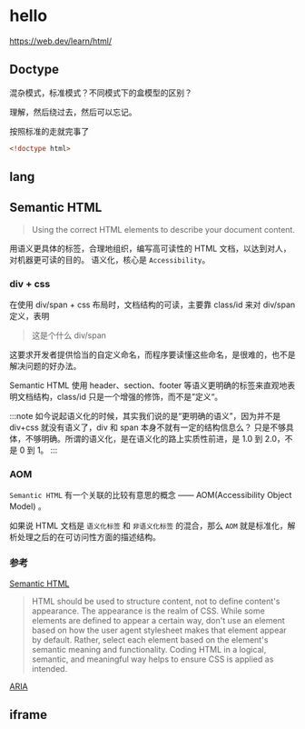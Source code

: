 # hello

https://web.dev/learn/html/

## Doctype

混杂模式，标准模式？不同模式下的盒模型的区别？

理解，然后绕过去，然后可以忘记。

按照标准的走就完事了

```html
<!doctype html>
```

## lang

## Semantic HTML

> Using the correct HTML elements to describe your document content.

用语义更具体的标签，合理地组织，编写高可读性的 HTML 文档，以达到对人，对机器更可读的目的。
语义化，核心是 `Accessibility`。

### div + css

在使用 div/span + css 布局时，文档结构的可读，主要靠 class/id 来对 div/span 定义，表明

> 这是个什么 div/span

这要求开发者提供恰当的自定义命名，而程序要读懂这些命名，是很难的，也不是解决问题的好办法。

Semantic HTML 使用 header、section、footer 等语义更明确的标签来直观地表明文档结构，class/id 只是一个增强的修饰，而不是”定义“。

:::note
如今说起语义化的时候，其实我们说的是“更明确的语义”，因为并不是 div+css 就没有语义了，div 和 span 本身不就有一定的结构信息么？
只是不够具体，不够明确。所谓的语义化，是在语义化的路上实质性前进，是 1.0 到 2.0，不是 0 到 1。
:::

### AOM

`Semantic HTML` 有一个关联的比较有意思的概念 —— AOM(Accessibility Object Model) 。

如果说 HTML 文档是 `语义化标签` 和 `非语义化标签` 的混合，那么 `AOM` 就是标准化，解析处理之后的在可访问性方面的描述结构。

### 参考

[Semantic HTML](https://web.dev/learn/html/semantic-html/)

> HTML should be used to structure content, not to define content's appearance. The appearance is the realm of CSS. While some elements are defined to appear a certain way, don't use an element based on how the user agent stylesheet makes that element appear by default. Rather, select each element based on the element's semantic meaning and functionality. Coding HTML in a logical, semantic, and meaningful way helps to ensure CSS is applied as intended.

[ARIA](https://w3c.github.io/aria/)

## iframe

```

```
